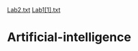 [Lab2.txt](https://github.com/user-attachments/files/16278079/Lab2.txt)
[Lab1[1].txt](https://github.com/user-attachments/files/16278054/Lab1.1.txt)
# Artificial-intelligence
